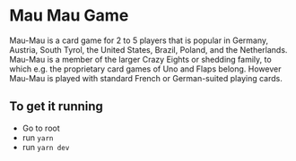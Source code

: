 # Mau Mau Game

Mau-Mau is a card game for 2 to 5 players that is popular in Germany, Austria, South Tyrol, the United States, Brazil, Poland, and the Netherlands. Mau-Mau is a member of the larger Crazy Eights or shedding family, to which e.g. the proprietary card games of Uno and Flaps belong. However Mau-Mau is played with standard French or German-suited playing cards.

## To get it running
- Go to root
- run `yarn`
- run `yarn dev`
